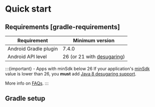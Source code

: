 # Quick start

## Requirements [gradle-requirements]

| Requirement           | Minimum version                                       |
|-----------------------|-------------------------------------------------------|
| Android Gradle plugin | 7.4.0                                                 |
| Android API level     | 26 (or 21 with [desugaring](faq.md#why-desugaring))   |

:::{important} - Apps with minSdk below 26
If your application's [minSdk](https://developer.android.com/studio/publish/versioning#minsdk) value is lower than 26, you **must** add [Java 8 desugaring support](https://developer.android.com/studio/write/java8-support#library-desugaring).

More info on [FAQs](faq.md#why-desugaring).
:::

## Gradle setup

